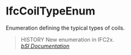 IfcCoilTypeEnum
===============
Enumeration defining the typical types of coils.  
  
> HISTORY  New enumeration in IFC2x.  
[ _bSI
Documentation_](https://standards.buildingsmart.org/IFC/DEV/IFC4_2/FINAL/HTML/schema/ifchvacdomain/lexical/ifccoiltypeenum.htm)


